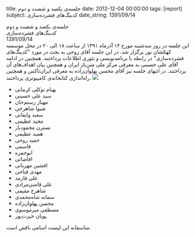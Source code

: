 title: جلسه‌ی یکصد و شصت و دوم
date: 2012-12-04 00:00:00
tags: [report]
subject: کدینگ‌های فشرده‌سازی
date_string: 1391/09/14


<div class="title">
جلسه‌ی یکصد و شصت و دوم
</div>

<div class="subject">
کدینگ‌های فشرده‌سازی
</div>

<div class="date">
1391/09/14
</div>

<div class="body">
این جلسه در روز سه‌شنبه مورخ ۱۴ آذرماه ۱۳۹۱ از ساعت ۱۸ الی ۲۰ در محل موسسه کهکشان نور برگزار شد.
در این جلسه آقای روحی به بحث در مورد "کدینگ‌های فشرده‌سازی" در رابطه با برنامه‌نویسی و تئوری اطلاعات پرداختند.
همچنین در ادامه آقای علی حسینی به معرفی مرکز ملی متن‌باز ایران و همچنین بیان اهداف‌های آن پرداختند.
در انتهای جلسه نیز آقای محسن پهلوان‌زاده به معرفی ایران‌تاکس و همچنین راه‌اندازی کتابخانه‌ی کامپیوتری پرداختند.
<a href="/photos/162/tehlug-162.jpg">
   <img src="photos/162/tehlug-162_thumb.jpg" class="photo">
</a>
<br>


</div>
<ul class="members bullet">
<li>بهنام توکلی کرمانی</li>
<li>سید علی حسینی</li>
<li>مهناز رستم‌خان</li>
<li>شیوا شاهرخی</li>
<li>سعید وایقانی</li>
<li>مجید عظیمی</li>
<li>نسترن محمودیار</li>
<li>همید عظیمی</li>
<li>حمید روحی</li>
<li>قاسمی</li>
<li>ابوحمزه</li>
<li>افاضاتی</li>
<li>افشین مهربانی</li>
<li>مهدی فتاحی</li>
<li>علی فارمد</li>
<li>علی قاضی‌مرادی</li>
<li>شاهرخ مقیمی</li>
<li>سمانه شاه‌محمدی</li>
<li>محسن پهلوان‌زاده</li>
<li>مصطفی میرموسوی</li>
<li>پویان حیرت‌پور</li>
</ul>

<span class="notice">متاسفانه این لیست اسامی ناقص است.</span>

<br />
<br />
